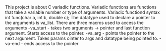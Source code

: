 This project is about C variadic functions.
Variadic functions are functions that take a variable number 
or type of arguments.
Variadic functiond syntax int func(char a, int b, double c);
The datatype used to declare a pointer to the arguments is va_list.
There are three macros used to access the arguments
	-va_start - takes two arguments -> pointer and last function argument. Starts access to the pointer.
	-va_arg - points the pointer to the next argument. Takes params
ointer to args and datatype being pointed to.
	-va-end - ends access to the pointer

